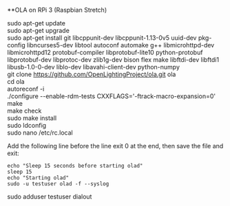 **OLA on RPi 3 (Raspbian Stretch)

sudo apt-get update  
sudo apt-get upgrade  
sudo apt-get install git libcppunit-dev libcppunit-1.13-0v5 uuid-dev pkg-config libncurses5-dev libtool autoconf automake g++ libmicrohttpd-dev \
 libmicrohttpd12 protobuf-compiler libprotobuf-lite10 python-protobuf libprotobuf-dev libprotoc-dev zlib1g-dev bison flex make libftdi-dev  libftdi1 libusb-1.0-0-dev liblo-dev libavahi-client-dev python-numpy  
 git clone https://github.com/OpenLightingProject/ola.git ola  
 cd ola  
 autoreconf -i  
 ./configure --enable-rdm-tests CXXFLAGS='-ftrack-macro-expansion=0'  
 make  
 make check  
 sudo make install  
 sudo ldconfig  
 sudo nano /etc/rc.local

Add the following line before the line exit 0 at the end, then save the file and exit:  
``` 
echo "Sleep 15 seconds before starting olad"  
sleep 15  
echo "Starting olad"  
sudo -u testuser olad -f --syslog
``` 

sudo adduser testuser dialout
